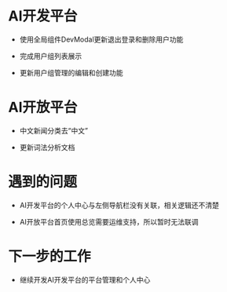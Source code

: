 <!--
 * @Author: liusimin
 * @Date: 2020-12-08 15:59:31
 * @LastEditors: your name
 * @LastEditTime: 2020-12-08 17:42:35
 * @Description: file content
-->

# AI开发平台

- 使用全局组件DevModal更新退出登录和删除用户功能

- 完成用户组列表展示

- 更新用户组管理的编辑和创建功能

# AI开放平台

- 中文新闻分类去“中文”

- 更新词法分析文档

# 遇到的问题

- AI开发平台的个人中心与左侧导航栏没有关联，相关逻辑还不清楚

- AI开放平台首页使用总览需要运维支持，所以暂时无法联调

# 下一步的工作

- 继续开发AI开发平台的平台管理和个人中心
